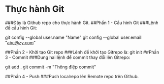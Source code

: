 # Thực hành Git
###Đây là Github repo cho thực hành Git.
##Phần 1 - Cấu hình Git
###Lệnh để cấu hình Git:

git config --global user.name "Name"
git config --global user.email "abc@zy.com"

##Phần 2 - Khởi tạo Git repo
###Lênh để khởi tạo Gitrepo là: git init
##Phần 3 - Commit
###Dung hai lệnh để commit thay đổi lên Gitrepo:

git add .
git commit -m "Thông điệp commit"

##Phần 4 - Push
###Push localrepo lên Remote repo trên Github.
